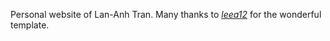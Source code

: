 Personal website of Lan-Anh Tran. Many thanks to [_leea12_](https://github.com/leea12/free-to-engineer-portfolio-template) for the wonderful template.
